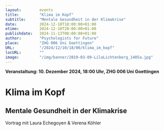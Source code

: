 ```yaml
---
layout:        events
title:         "Klima im Kopf"
subtitle:      "Mentale Gesundheit in der Klimakrise"
date:          2024-12-10T18:00:00+01:00
etime:         2024-12-10T20:00:00+01:00
publishdate:   2024-11-13T00:00:00+01:00
author:        "Psychologists for Future"
place:         "ZHG 006 Uni Goettingen"
URL:           "/2024/12/10/18/00/klima_im_kopf"
locURL:        ""
image:         "/img/banner/2019-03-09-LilaLichtenberg_1405a.jpg"
---
```


**Veranstaltung: 10. Dezember 2024, 18:00 Uhr, ZHG 006 Uni Goettingen**

Klima im Kopf
===========

Mentale Gesundheit in der Klimakrise
-----------
Vortrag mit Laura Echegoyen & Verena Köhler


